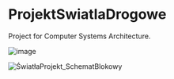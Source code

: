 # ProjektSwiatlaDrogowe
 Project for Computer Systems Architecture.
 
![image](https://github.com/user-attachments/assets/e35678eb-56ed-482b-9d9d-38338fef8e35)

![ŚwiatłaProjekt_SchematBlokowy](https://github.com/user-attachments/assets/fb513b36-1000-41ee-aad3-a36ddc4bd6fe)

